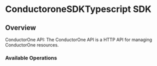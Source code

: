 # ConductoroneSDKTypescript SDK

## Overview

ConductorOne API: The ConductorOne API is a HTTP API for managing ConductorOne resources.

### Available Operations
